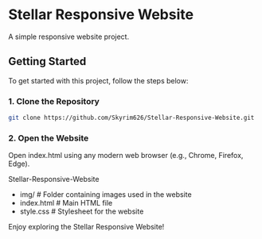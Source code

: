 # Stellar Responsive Website

A simple responsive website project.

## Getting Started

To get started with this project, follow the steps below:

### 1. Clone the Repository

```bash
git clone https://github.com/Skyrim626/Stellar-Responsive-Website.git
```

### 2. Open the Website

Open index.html using any modern web browser (e.g., Chrome, Firefox, Edge).

Stellar-Responsive-Website

- img/ # Folder containing images used in the website
- index.html # Main HTML file
- style.css # Stylesheet for the website

Enjoy exploring the Stellar Responsive Website!
